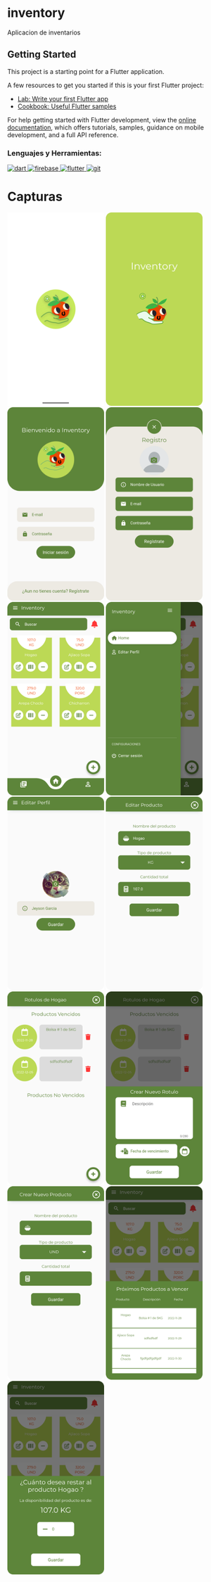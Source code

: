 # inventory

Aplicacion de inventarios

## Getting Started

This project is a starting point for a Flutter application.

A few resources to get you started if this is your first Flutter project:

- [Lab: Write your first Flutter app](https://docs.flutter.dev/get-started/codelab)
- [Cookbook: Useful Flutter samples](https://docs.flutter.dev/cookbook)

For help getting started with Flutter development, view the
[online documentation](https://docs.flutter.dev/), which offers tutorials,
samples, guidance on mobile development, and a full API reference.

<h3 align="left">Lenguajes y Herramientas:</h3>
<p align="left"> <a href="https://dart.dev" target="_blank" rel="noreferrer"> <img src="https://www.vectorlogo.zone/logos/dartlang/dartlang-icon.svg" alt="dart" width="60" height="60"/> </a> <a href="https://firebase.google.com/" target="_blank" rel="noreferrer"> <img src="https://www.vectorlogo.zone/logos/firebase/firebase-icon.svg" alt="firebase" width="60" height="60"/> </a> <a href="https://flutter.dev" target="_blank" rel="noreferrer"> <img src="https://www.vectorlogo.zone/logos/flutterio/flutterio-icon.svg" alt="flutter" width="60" height="60"/> </a> <a href="https://git-scm.com/" target="_blank" rel="noreferrer"> <img src="https://www.vectorlogo.zone/logos/git-scm/git-scm-icon.svg" alt="git" width="60" height="60"/> </a> </p>
<h1>Capturas</h1>
<div>
<img src="https://github.com/Kelemvor-dev/Inventory/blob/master/assets/Inventory/1.png?raw=true" width="220px"/>
<img src="https://github.com/Kelemvor-dev/Inventory/blob/master/assets/Inventory/2.png?raw=true" width="220px"/>
<img src="https://github.com/Kelemvor-dev/Inventory/blob/master/assets/Inventory/3.png?raw=true" width="220px"/>
<img src="https://github.com/Kelemvor-dev/Inventory/blob/master/assets/Inventory/4.png?raw=true" width="220px"/>
<img src="https://github.com/Kelemvor-dev/Inventory/blob/master/assets/Inventory/5.png?raw=true" width="220px"/>
<img src="https://github.com/Kelemvor-dev/Inventory/blob/master/assets/Inventory/6.png?raw=true" width="220px"/>
<img src="https://github.com/Kelemvor-dev/Inventory/blob/master/assets/Inventory/7.png?raw=true" width="220px"/>
<img src="https://github.com/Kelemvor-dev/Inventory/blob/master/assets/Inventory/8.png?raw=true" width="220px"/>
<img src="https://github.com/Kelemvor-dev/Inventory/blob/master/assets/Inventory/9.png?raw=true" width="220px"/>
<img src="https://github.com/Kelemvor-dev/Inventory/blob/master/assets/Inventory/10.png?raw=true" width="220px"/>
<img src="https://github.com/Kelemvor-dev/Inventory/blob/master/assets/Inventory/11.png?raw=true" width="220px"/>
<img src="https://github.com/Kelemvor-dev/Inventory/blob/master/assets/Inventory/12.png?raw=true" width="220px"/>
<img src="https://github.com/Kelemvor-dev/Inventory/blob/master/assets/Inventory/13.png?raw=true" width="220px"/>
</div>

